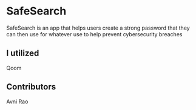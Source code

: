 # SafeSearch

SafeSearch is an app that helps users create a strong password that they can then use for whatever use to help prevent cybersecurity breaches

## I utilized
Qoom

## Contributors
Avni Rao
